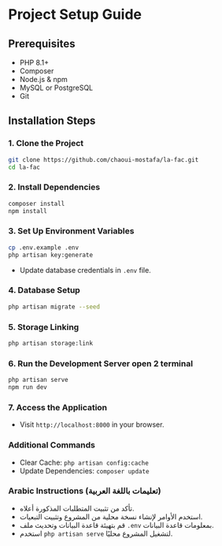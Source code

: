 # Project Setup Guide

## Prerequisites

* PHP 8.1+
* Composer
* Node.js & npm
* MySQL or PostgreSQL
* Git

## Installation Steps

### 1. Clone the Project

```bash
git clone https://github.com/chaoui-mostafa/la-fac.git
cd la-fac
```

### 2. Install Dependencies

```bash
composer install
npm install 
```

### 3. Set Up Environment Variables

```bash
cp .env.example .env
php artisan key:generate
```

* Update database credentials in `.env` file.

### 4. Database Setup

```bash
php artisan migrate --seed
```

### 5. Storage Linking

```bash
php artisan storage:link
```

### 6. Run the Development Server open 2 terminal 

```bash
php artisan serve
npm run dev 
```

### 7. Access the Application

* Visit `http://localhost:8000` in your browser.

### Additional Commands

* Clear Cache: `php artisan config:cache`
* Update Dependencies: `composer update`

### Arabic Instructions (تعليمات باللغة العربية)

* تأكد من تثبيت المتطلبات المذكورة أعلاه.
* استخدم الأوامر لإنشاء نسخة محلية من المشروع وتثبيت التبعيات.
* قم بتهيئة قاعدة البيانات وتحديث ملف `.env` بمعلومات قاعدة البيانات.
* استخدم `php artisan serve` لتشغيل المشروع محليًا.
